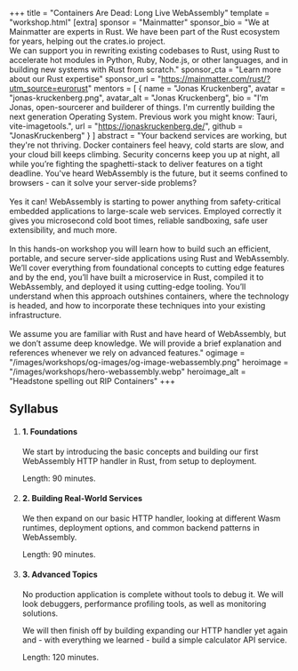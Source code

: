 +++
title = "Containers Are Dead: Long Live WebAssembly"
template = "workshop.html"
[extra]
  sponsor = "Mainmatter"
  sponsor_bio = "We at Mainmatter are experts in Rust. We have been part of the Rust ecosystem for years, helping out the crates.io project. <br />We can support you in rewriting existing codebases to Rust, using Rust to accelerate hot modules in Python, Ruby, Node.js, or other languages, and in building new systems with Rust from scratch."
  sponsor_cta = "Learn more about our Rust expertise"
  sponsor_url = "https://mainmatter.com/rust/?utm_source=eurorust"
  mentors = [
    { name = "Jonas Kruckenberg", avatar = "jonas-kruckenberg.png", avatar_alt = "Jonas Kruckenberg",  bio = "I'm Jonas, open-sourcerer and builderer of things. I'm currently building the next generation Operating System. Previous work you might know: Tauri, vite-imagetools.",  url = "https://jonaskruckenberg.de/",  github = "JonasKruckenberg" }
  ]
  abstract = "Your backend services are working, but they're not thriving. Docker containers feel heavy, cold starts are slow, and your cloud bill keeps climbing. Security concerns keep you up at night, all while you’re fighting the spaghetti-stack to deliver features on a tight deadline. You've heard WebAssembly is the future, but it seems confined to browsers - can it solve your server-side problems?<br /><br />Yes it can! WebAssembly is starting to power anything from safety-critical embedded applications to large-scale web services. Employed correctly it gives you microsecond cold boot times, reliable sandboxing, safe user extensibility, and much more.<br /><br />In this hands-on workshop you will learn how to build such an efficient, portable, and secure server-side applications using Rust and WebAssembly. We’ll cover everything from foundational concepts to cutting edge features and by the end, you’ll have built a microservice in Rust, compiled it to WebAssembly, and deployed it using cutting-edge tooling. You’ll understand when this approach outshines containers, where the technology is headed, and how to incorporate these techniques into your existing infrastructure.<br /><br />We assume you are familiar with Rust and have heard of WebAssembly, but we don’t assume deep knowledge.  We will provide a brief explanation and references whenever we rely on advanced features."
  ogimage = "/images/workshops/og-images/og-image-webassembly.png"
  heroimage = "/images/workshops/hero-webassembly.webp"
  heroimage_alt = "Headstone spelling out RIP Containers"
+++

<div class="">
  <h2 class="mb-7">Syllabus</h2>
  <ol class="syllabus">
    <li class="mb-7 border">
      <h4>1. Foundations</h4>
      <div>
        <p>We start by introducing the basic concepts and building our first WebAssembly HTTP handler in Rust, from setup to deployment.</p>
        <p>Length: 90 minutes.</p>
      </div>
    </li>
    <li class="mb-7 border">
      <h4>2. Building Real-World Services</h4>
      <div>
        <p>We then expand on our basic HTTP handler, looking at different Wasm runtimes, deployment options, and common backend patterns in WebAssembly.</p>
        <p>Length: 90 minutes.</p>
      </div>
    </li>
    <li class="mb-7 border">
      <h4>3. Advanced Topics</h4>
      <div>
        <p>No production application is complete without tools to debug it. We will look debuggers, performance profiling tools, as well as monitoring solutions.</p>
        <p>We will then finish off by building expanding our HTTP handler yet again and - with everything we learned - build a simple calculator API service.</p>
        <p>Length: 120 minutes.</p>
      </div>
    </li>
  </ol>
</p>
</div>
